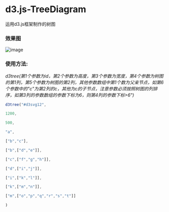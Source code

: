 # d3.js-TreeDiagram
运用d3.js框架制作的树图

### 效果图

![image](https://github.com/github1434053206/d3.js-TreeDiagram/tree/master/img/pic.PNG)

### 使用方法:

*d3tree(第1个参数为id，第2个参数为高度，第3个参数为宽度，第4个参数为树图的第1列，第5个参数为树图的第2列，其他参数数组中第1个数为父亲节点，如第6个参数中的"c"为第2列的c，其他为c的子节点，注意参数必须按照树图的列排序，如第3列的参数数组的参数下标为6，则第4列的参数下标>6")*

```javascript
d3tree("#d3svg12",

1200,

500,

"a",

["b","c"],

["b",["d","e"]],

["c",["f","g","h"]],

["d",["i","j"]],

["i",["k","l"]],

["k",["m","n"]],

["m",["o","p","q","r","s","t"]]

)
```

